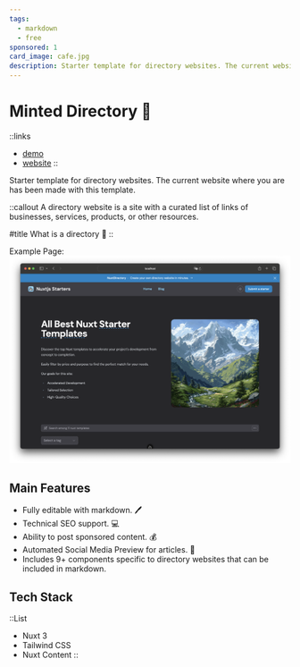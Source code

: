 ```yaml
---
tags:
  - markdown
  - free
sponsored: 1
card_image: cafe.jpg
description: Starter template for directory websites. The current website where you are has been made with this template.
---
```


# Minted Directory 🍃

::links
+ [demo](#this-is-the-demo)
+ [website](https://minteddirectory.com)
::

Starter template for directory websites. The current website where you are has been made with this template.

::callout
A directory website is a site with a curated list of links of businesses, services, products, or other resources.

#title
What is a directory 🤔
::

Example Page:
![nuxt directory website starter](/directory_screenshot.png)

## Main Features

- Fully editable with markdown. 🖊️
- Technical SEO support. 💻
- Ability to post sponsored content. 💰
- Automated Social Media Preview for articles. 🚛
- Includes 9+ components specific to directory websites that can be included in markdown.

## Tech Stack

::List
+ Nuxt 3
+ Tailwind CSS
+ Nuxt Content
::


